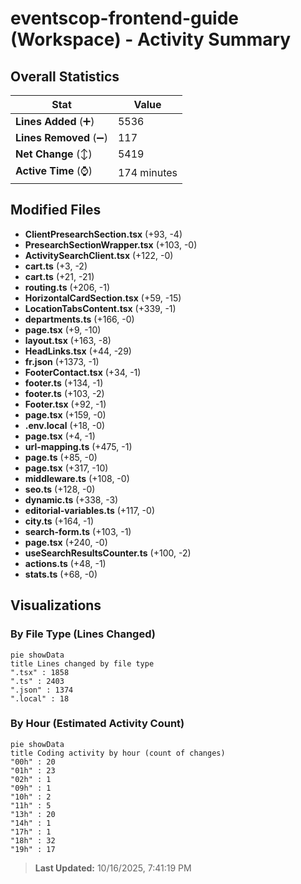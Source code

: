 # eventscop-frontend-guide (Workspace) - Activity Summary 

## Overall Statistics

| Stat                   | Value                                                             |
| ---------------------- | ----------------------------------------------------------------- |
| **Lines Added** (➕)   | 5536                                          |
| **Lines Removed** (➖) | 117                                        |
| **Net Change** (↕)    | 5419                |
| **Active Time** (⌚)   | 174 minutes |


## Modified Files
- **ClientPresearchSection.tsx** (+93, -4)
- **PresearchSectionWrapper.tsx** (+103, -0)
- **ActivitySearchClient.tsx** (+122, -0)
- **cart.ts** (+3, -2)
- **cart.ts** (+21, -21)
- **routing.ts** (+206, -1)
- **HorizontalCardSection.tsx** (+59, -15)
- **LocationTabsContent.tsx** (+339, -1)
- **departments.ts** (+166, -0)
- **page.tsx** (+9, -10)
- **layout.tsx** (+163, -8)
- **HeadLinks.tsx** (+44, -29)
- **fr.json** (+1373, -1)
- **FooterContact.tsx** (+34, -1)
- **footer.ts** (+134, -1)
- **footer.ts** (+103, -2)
- **Footer.tsx** (+92, -1)
- **page.tsx** (+159, -0)
- **.env.local** (+18, -0)
- **page.tsx** (+4, -1)
- **url-mapping.ts** (+475, -1)
- **page.ts** (+85, -0)
- **page.tsx** (+317, -10)
- **middleware.ts** (+108, -0)
- **seo.ts** (+128, -0)
- **dynamic.ts** (+338, -3)
- **editorial-variables.ts** (+117, -0)
- **city.ts** (+164, -1)
- **search-form.ts** (+103, -1)
- **page.tsx** (+240, -0)
- **useSearchResultsCounter.ts** (+100, -2)
- **actions.ts** (+48, -1)
- **stats.ts** (+68, -0)

## Visualizations

### By File Type (Lines Changed)

```mermaid
pie showData
title Lines changed by file type
".tsx" : 1858
".ts" : 2403
".json" : 1374
".local" : 18
```

### By Hour (Estimated Activity Count)

```mermaid
pie showData
title Coding activity by hour (count of changes)
"00h" : 20
"01h" : 23
"02h" : 1
"09h" : 1
"10h" : 2
"11h" : 5
"13h" : 20
"14h" : 1
"17h" : 1
"18h" : 32
"19h" : 17
```


> **Last Updated:** 10/16/2025, 7:41:19 PM